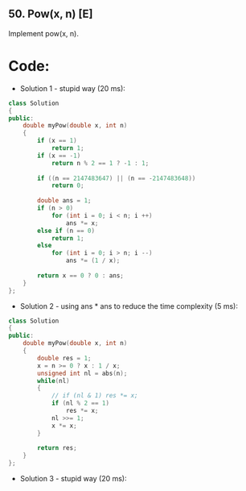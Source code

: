 ## 50. Pow(x, n) [E]
Implement pow(x, n).

# Code:
- Solution 1 - stupid way (20 ms):
```c++
class Solution 
{
public:
    double myPow(double x, int n) 
    {
        if (x == 1)
            return 1;
        if (x == -1)
            return n % 2 == 1 ? -1 : 1;
            
        if ((n == 2147483647) || (n == -2147483648))
            return 0;
            
        double ans = 1;
        if (n > 0)
            for (int i = 0; i < n; i ++)
                ans *= x;
        else if (n == 0)
            return 1;
        else
            for (int i = 0; i > n; i --)
                ans *= (1 / x);
        
        return x == 0 ? 0 : ans;
    }
};
```

- Solution 2 - using ans * ans to reduce the time complexity (5 ms):
```c++
class Solution 
{
public:
    double myPow(double x, int n) 
    {
        double res = 1;
        x = n >= 0 ? x : 1 / x;
        unsigned int nl = abs(n);
        while(nl)
        {
            // if (nl & 1) res *= x;
            if (nl % 2 == 1)
                res *= x;
            nl >>= 1;
            x *= x;
        }
        
        return res;
    }
};
```

- Solution 3 - stupid way (20 ms):
